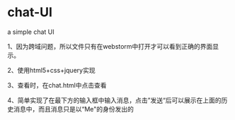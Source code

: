 # chat-UI
a simple chat UI

1、因为跨域问题，所以文件只有在webstorm中打开才可以看到正确的界面显示。

2、使用html5+css+jquery实现

3、查看时，在chat.html中点击查看

4、简单实现了在最下方的输入框中输入消息，点击”发送“后可以展示在上面的历史消息中，而且消息只是以“Me"的身份发出的


